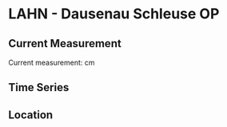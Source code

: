 # LAHN - Dausenau Schleuse OP

## Current Measurement

Current measurement: <Value topic="rivers/pegel-online/LAHN/Dausenau Schleuse OP/measurementValue"/> cm

## Time Series

<TimeSeries topic="rivers/pegel-online/LAHN/Dausenau Schleuse OP/measurementValue" period="week" />

## Location

<WorldMap>
  <Marker lat="50.32143592270477" lon="7.743760556825511" labelTopic="rivers/pegel-online/LAHN/Dausenau Schleuse OP" />
</WorldMap>
